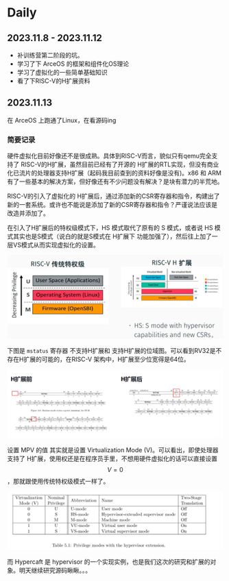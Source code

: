 # Daily

## 2023.11.8 - 2023.11.12

- 补训练营第二阶段的坑。
- 学习了下 ArceOS 的框架和组件化OS理论
- 学习了虚拟化的一些简单基础知识
- 看了下RISC-V的H扩展资料



## 2023.11.13

在 ArceOS 上跑通了Linux，在看源码ing

### 简要记录

硬件虚拟化目前好像还不是很成熟。具体到RISC-V而言，貌似只有qemu完全支持了 RISC-V的H扩展，虽然目前已经有了开源的 H扩展的RTL实现，但没有商业化已流片的处理器支持H扩展（起码我目前查到的资料好像是没有)。x86 和 ARM 有了一些基本的解决方案，但好像还有不少问题没有解决？是块有潜力的半荒地。

RISC-V的引入了虚拟化的 H扩展后，通过添加新的CSR寄存器和指令，构建出了新的一套系统。或许也不能说是添加了新的CSR寄存器和指令？严谨说法应该是改造并添加了。

在引入了H扩展后的特权级模式下，HS 模式取代了原有的 S 模式，或者说 HS 模式其实也是S模式（说白的就是S模式在 H扩展下 功能加强了），然后往上加了一层VS模式从而实现虚拟化的设置。

![image-20231114034016757](img/image-20231114034016757.png)

下图是 <code>mstatus</code> 寄存器 不支持H扩展和 支持H扩展的位域图。可以看到RV32是不存在H扩展的可能的，在RISC-V 架构中，H扩展至少位宽得是64位。

![image-20231114043302766](img/image-20231114043302766.png)

设置 MPV 的值 其实就是设置 Virtualization Mode (V)。可以看出，即使处理器支持了 H扩展，使用权还是在程序员手里，不想用硬件虚拟化的话可以直接设置 $$V = 0$$ ，那就跟使用传统特权级模式一样了。

![image-20231114044005127](img/image-20231114044005127.png)

而 Hypercaft 是 hypervisor 的一个实现实例，也是我们这次的研究和扩展的对象。明天继续研究源码瞅瞅。。。
